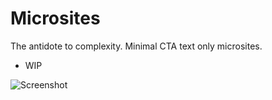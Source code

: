 # Microsites 
The antidote to complexity. Minimal CTA text only microsites.

* WIP

![Screenshot](https://vandragt.com/wp-content/uploads/sites/13/2021/10/minimal-website-2048x1280.png)
